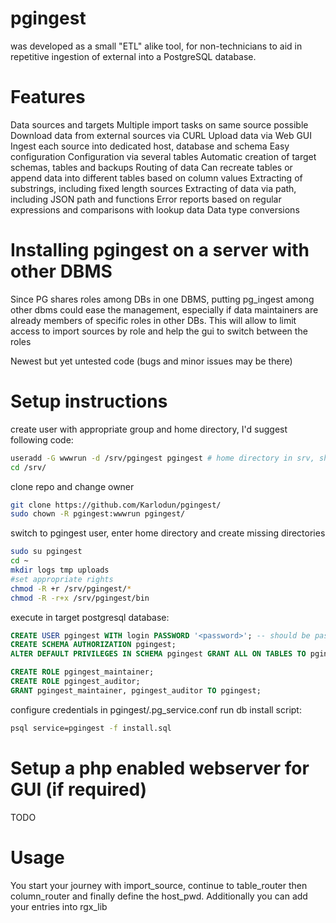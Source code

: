 # pgingest
 was developed as a small "ETL" alike tool, for non-technicians to aid in repetitive ingestion of external into a PostgreSQL database.
# Features
Data sources and targets
 Multiple import tasks on same source possible
 Download data from external sources via CURL
 Upload data via Web GUI
 Ingest each source into dedicated host, database and schema
Easy configuration
	Configuration via several tables
Automatic creation of target schemas, tables and backups
Routing of data
Can recreate tables or append data
into different tables based on column values
	Extracting of substrings, including fixed length sources
 	Extracting of data via path, including JSON path and functions
Error reports based on regular expressions and comparisons with lookup data
Data type conversions

# Installing pgingest on a server with other DBMS
Since PG shares roles among DBs in one DBMS, putting pg_ingest among other dbms could ease the management, especially if data maintainers are already members of specific roles in other DBs.
This will allow to limit access to import sources by role and help the gui to switch between the roles

Newest but yet untested code (bugs and minor issues may be there)

# Setup instructions
create user with appropriate group and home directory, I'd suggest following code:
``` bash
useradd -G wwwrun -d /srv/pgingest pgingest # home directory in srv, should be configured to v-host in apache
cd /srv/
```
clone repo and change owner
``` bash
git clone https://github.com/Karlodun/pgingest/
sudo chown -R pgingest:wwwrun pgingest/
```
switch to pgingest user, enter home directory and create missing directories
``` bash
sudo su pgingest
cd ~
mkdir logs tmp uploads
#set appropriate rights
chmod -R +r /srv/pgingest/*
chmod -R -r+x /srv/pgingest/bin
```
execute in target postgresql database:
``` sql
CREATE USER pgingest WITH login PASSWORD '<password>'; -- should be passwordless if localhost
CREATE SCHEMA AUTHORIZATION pgingest;
ALTER DEFAULT PRIVILEGES IN SCHEMA pgingest GRANT ALL ON TABLES TO pgingest;

CREATE ROLE pgingest_maintainer;
CREATE ROLE pgingest_auditor;
GRANT pgingest_maintainer, pgingest_auditor TO pgingest;
```
configure credentials in pgingest/.pg_service.conf
run db install script:
``` bash
psql service=pgingest -f install.sql
```

# Setup a php enabled webserver for GUI (if required)
TODO

# Usage
You start your journey with import_source, continue to table_router then column_router and finally define the host_pwd.
Additionally you can add your entries into rgx_lib
